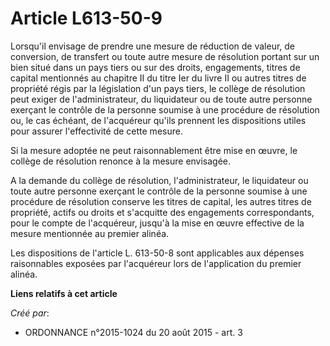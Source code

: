 # Article L613-50-9

Lorsqu'il envisage de prendre une mesure de réduction de valeur, de conversion, de transfert ou toute autre mesure de
résolution portant sur un bien situé dans un pays tiers ou sur des droits, engagements, titres de capital mentionnés au
chapitre II du titre Ier du livre II ou autres titres de propriété régis par la législation d'un pays tiers, le collège de
résolution peut exiger de l'administrateur, du liquidateur ou de toute autre personne exerçant le contrôle de la personne
soumise à une procédure de résolution ou, le cas échéant, de l'acquéreur qu'ils prennent les dispositions utiles pour assurer
l'effectivité de cette mesure.

Si la mesure adoptée ne peut raisonnablement être mise en œuvre, le collège de résolution renonce à la mesure envisagée.

A la demande du collège de résolution, l'administrateur, le liquidateur ou toute autre personne exerçant le contrôle de la
personne soumise à une procédure de résolution conserve les titres de capital, les autres titres de propriété, actifs ou
droits et s'acquitte des engagements correspondants, pour le compte de l'acquéreur, jusqu'à la mise en œuvre effective de la
mesure mentionnée au premier alinéa.

Les dispositions de l'article L. 613-50-8 sont applicables aux dépenses raisonnables exposées par l'acquéreur lors de
l'application du premier alinéa.

**Liens relatifs à cet article**

_Créé par_:

  - ORDONNANCE n°2015-1024 du 20 août 2015 - art. 3
